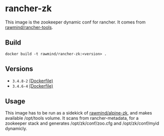 rancher-zk
==============

This image is the zookeeper dynamic conf for rancher. It comes from [rawmind/rancher-tools][rancher-tools].

## Build

```
docker build -t rawmind/rancher-zk:<version> .
```

## Versions

- `3.4.8-2` [(Dockerfile)](https://github.com/rawmind0/rancher-zk/blob/3.4.8-2/README.md)
- `3.4.6-4` [(Dockerfile)](https://github.com/rawmind0/rancher-zk/blob/3.4.6-4/README.md)


## Usage

This image has to be run as a sidekick of [rawmind/alpine-zk][alpine-zk], and makes available /opt/tools volume. It scans from rancher-metadata, for a zookeeper stack and generates /opt/zk/conf/zoo.cfg and /opt/zk/conf/myid dynamicly.


[alpine-zk]: https://github.com/rawmind0/alpine-zk
[rancher-tools]: https://github.com/rawmind0/rancher-tools
